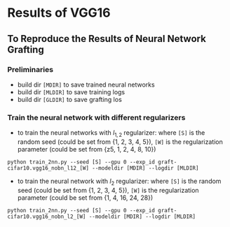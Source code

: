 # Results of VGG16

## To Reproduce the Results of Neural Network Grafting

### Preliminaries

- build dir `[MDIR]` to save trained neural networks
- build dir `[MLDIR]` to save training logs
- build dir `[GLDIR]` to save grafting los

### Train the neural network with different regularizers

- to train the neural networks with $l_{1,2}$ regularizer: where `[S]` is the random seed (could be set from {1, 2, 3, 4, 5}), `[W]` is the regularization parameter (could be set from {z5, 1, 2, 4, 8, 10})

```
python train_2nn.py --seed [S] --gpu 0 --exp_id graft-cifar10.vgg16_nobn_l12_[W] --modeldir [MDIR] --logdir [MLDIR]
```

- to train the neural network with $l_{2}$ regularizer: where `[S]` is the random seed (could be set from {1, 2, 3, 4, 5}), `[W]` is the regularization parameter (could be set from {1, 4, 16, 24, 28})

```
python train_2nn.py --seed [S] --gpu 0 --exp_id graft-cifar10.vgg16_nobn_l2_[W] --modeldir [MDIR] --logdir [MLDIR]
```
